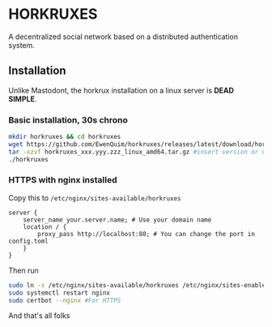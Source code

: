 # HORKRUXES

A decentralized social network based on a distributed authentication system.

## Installation

Unlike Mastodont, the horkrux installation on a linux server is **DEAD SIMPLE**.


### Basic installation, 30s chrono

```bash
mkdir horkruxes && cd horkruxes
wget https://github.com/EwenQuim/horkruxes/releases/latest/download/horkruxes_0.3.2_linux_amd64.tar.gz
tar -xzvf horkruxes_xxx.yyy.zzz_linux_amd64.tar.gz #insert version or use auto-completion
./horkruxes
```

### HTTPS with nginx installed

Copy this to `/etc/nginx/sites-available/horkruxes`

```nginx
server {
    server_name your.server.name; # Use your domain name
    location / {
        proxy_pass http://localhost:80; # You can change the port in config.toml
    }
}
```

Then run 

```bash
sudo ln -s /etc/nginx/sites-available/horkruxes /etc/nginx/sites-enabled/horkruxes
sudo systemctl restart nginx
sudo certbot --nginx #For HTTPS
```

And that's all folks